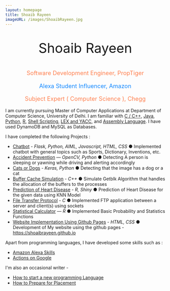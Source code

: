 ```yaml
---
layout: homepage
title: Shoaib Rayeen
imageURL: /images/ShoaibRayeen.jpg
---
```


<p style="text-align: center; font-size: 3em">
Shoaib Rayeen
</p>
<p style="text-align: center; color: #FF8050; font-size: 1.3em">
Software Development Engineer, PropTiger
</p>
<p style="text-align: center; color: #1589FF; font-size: 1.3em">
Alexa Student Influencer, Amazon
</p>
<p style="text-align: center; color: #FF8050; font-size: 1.3em">
Subject Expert ( Computer Science ), Chegg
</p>

I am currently pursuing Master of Computer Applications at Department of Computer Science, University of Delhi. 
I am familiar with [C / C++](https://github.com/shoaibrayeen/Cplusplus-and-C), [Java](https://github.com/shoaibrayeen/Java), [Python](https://github.com/shoaibrayeen/Python), [R](https://github.com/shoaibrayeen/R), 
[Shell Scripting](https://github.com/shoaibrayeen/Shell-Programming), 
[LEX and YACC](https://github.com/shoaibrayeen/Lex-and-Yacc), and
[Assembly Language](https://github.com/shoaibrayeen/Assembly-Language). I have used DynamoDB and MySQL as Databases.

I have completed the following Projects :
- [Chatbot](https://github.com/shoaibrayeen/Chatbot) - _Flask, Python, AIML, Javascript, HTML, CSS_
  ● Implemented chatbot with general topics such as Sports, Dictionary, Inventions, etc.
- [Accident Prevention](https://github.com/shoaibrayeen/Accident-Prevention) — _OpenCV, Python_
  ● Detecting A person is sleeping or yawning while driving and alerting accordingly
- [Cats or Dogs](https://github.com/shoaibrayeen/Course-Work/tree/master/Neural%20Network/Cats%20or%20Dogs) - _Keras, Python_
  ● Detecting that the image has a dog or a cat
- [Buffer Cache Simulation](https://github.com/shoaibrayeen/Buffer-Cache-Simulation) - _C++_
  ● Simulate Getblk Algorithm that handles the allocation of the buffers to the processes
- [Prediction of Heart Disease](https://github.com/shoaibrayeen/Heart-Disease-Predictor) - _R, Shiny_
  ● Prediction of Heart Disease for the given data using KNN Model
- [File Transfer Protocol](https://github.com/shoaibrayeen/File-Transfer-Protocol) - _C_
  ● Implemented FTP application between a server and client(s) using sockets
- [Statistical Calculator](https://github.com/shoaibrayeen/R) — _R_
  ● Implemented Basic Probability and Statistics Functions
- [Website Implementation Using Github Pages](https://shoaibrayeen.github.io) - _HTML, CSS_
  ● Development of My website using the github pages - https://shoaibrayeen.github.io

Apart from programming languages, I have developed some skills such as :

- [Amazon Alexa Skills](/doc/amazon_alexa)
- [Actions on Google](/doc/Actions_on_Google)

I'm also an occasional writer -

- [How to start a new programming Language](/doc/how-to-start-a-new-programming-language)
- [How to Prepare for Placement](/doc/Placement)
